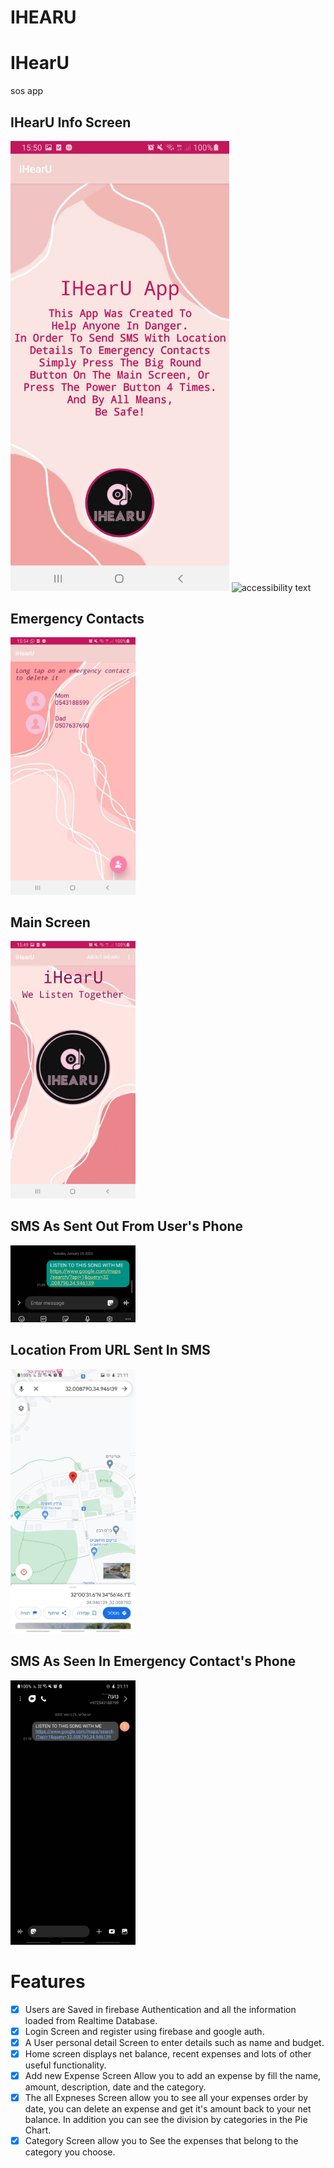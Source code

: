 # IHEARU

# IHearU
 sos app


  ## IHearU Info Screen
<p align="left">
  <img src="https://github.com/noaaviel/IHEARU/blob/master/images/WhatsApp%20Image%202022-01-25%20at%2015.55.03%20(1).jpeg" width="350" title="hover text">
  <img src="" width="200" alt="accessibility text">
</p>

  ## Emergency Contacts
  <p align="left">
    <img src="https://github.com/noaaviel/IHEARU/blob/master/images/WhatsApp%20Image%202022-01-25%20at%2015.55.03%20(2).jpeg" width="200" title="hover text">
 </p>


  ## Main Screen
  <p align="left">
    <img src="https://github.com/noaaviel/IHEARU/blob/master/images/WhatsApp%20Image%202022-01-25%20at%2015.55.03.jpeg" width="200" title="hover text">
 </p>


  ## SMS As Sent Out From User's Phone
  <p align="left">
    <img src="https://github.com/noaaviel/IHEARU/blob/master/images/WhatsApp%20Image%202022-01-25%20at%2021.10.18%20(1).jpeg" width="200" title="hover text">
 </p>

  ## Location From URL Sent In SMS
  <p align="left">
    <img src="https://github.com/noaaviel/IHEARU/blob/master/images/WhatsApp%20Image%202022-01-25%20at%2021.11.43.jpeg" width="200" title="hover text">
 </p>


  ## SMS As Seen In Emergency Contact's Phone
  <p align="left">
    <img src="https://github.com/noaaviel/IHEARU/blob/master/images/WhatsApp%20Image%202022-01-25%20at%2021.11.43%20(1).jpeg" width="200" title="hover text">
   </p>


# Features

 - [x]  Users are Saved in firebase Authentication and all the information loaded from Realtime Database.
 - [x]  Login Screen and register using firebase and google auth.
 - [x]  A User personal detail Screen to enter details such as name and budget.  
 - [x]  Home screen displays net balance, recent expenses and lots of other useful functionality.
 - [x]  Add new Expense Screen Allow you to add an expense by fill the name, amount, description, date and the category. 
 - [x]  The all Expneses Screen allow you to see all your expenses order by date, you can delete an expense and get it's amount back to your net balance. In addition you can see the division by categories in the Pie Chart.
 - [x]  Category Screen allow you to See the expenses that belong to the category you choose.
